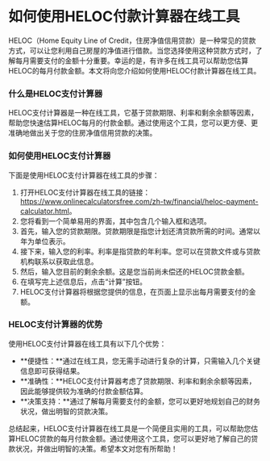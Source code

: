 如何使用HELOC付款计算器在线工具
==================

HELOC（Home Equity Line of Credit，住房净值信用贷款）是一种常见的贷款方式，可以让您利用自己房屋的净值进行借款。当您选择使用这种贷款方式时，了解每月需要支付的金额十分重要。幸运的是，有许多在线工具可以帮助您估算HELOC的每月付款金额。本文将向您介绍如何使用HELOC付款计算器在线工具。

### 什么是HELOC支付计算器

HELOC支付计算器是一种在线工具，它基于贷款期限、利率和剩余余额等因素，帮助您快速估算HELOC每月的付款金额。通过使用这个工具，您可以更方便、更准确地做出关于您的住房净值信用贷款的决策。

### 如何使用HELOC支付计算器

下面是使用HELOC支付计算器在线工具的步骤：

1. 打开HELOC支付计算器在线工具的链接：<https://www.onlinecalculatorsfree.com/zh-tw/financial/heloc-payment-calculator.html>。
2. 您将看到一个简单易用的界面，其中包含几个输入框和选项。
3. 首先，输入您的贷款期限。贷款期限是指您计划还清贷款所需的时间。通常以年为单位表示。
4. 接下来，输入您的利率。利率是指贷款的年利率。您可以在贷款文件或与贷款机构联系以获取此信息。
5. 然后，输入您目前的剩余余额。这是您当前尚未偿还的HELOC贷款金额。
6. 在填写完上述信息后，点击“计算”按钮。
7. HELOC支付计算器将根据您提供的信息，在页面上显示出每月需要支付的金额。

### HELOC支付计算器的优势

使用HELOC支付计算器在线工具有以下几个优势：

- **便捷性：**通过在线工具，您无需手动进行复杂的计算，只需输入几个关键信息即可获得结果。
- **准确性：**HELOC支付计算器考虑了贷款期限、利率和剩余余额等因素，因此能够提供较为准确的付款金额估算。
- **决策支持：**通过了解每月需要支付的金额，您可以更好地规划自己的财务状况，做出明智的贷款决策。

总结起来，HELOC支付计算器在线工具是一个简便且实用的工具，可以帮助您估算HELOC贷款的每月付款金额。通过使用这个工具，您可以更好地了解自己的贷款状况，并做出明智的决策。希望本文对您有所帮助！